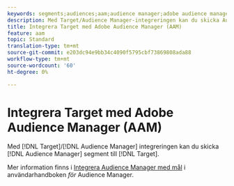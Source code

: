 ```yaml
---
keywords: segments;audiences;aam;audience manager;adobe audience manager;integrate;integration
description: Med Target/Audience Manager-integreringen kan du skicka Audience Manager-segment till Adobe Target
title: Integrera Target med Adobe Audience Manager (AAM)
feature: aam
topic: Standard
translation-type: tm+mt
source-git-commit: e203dc94e9bb34c4090f5795cbf73869808ada88
workflow-type: tm+mt
source-wordcount: '60'
ht-degree: 0%

---
```



# Integrera Target med Adobe Audience Manager (AAM)

Med [!DNL Target]/[!DNL Audience Manager] integreringen kan du skicka [!DNL Audience Manager] segment till [!DNL Target].

Mer information finns i [Integrera Audience Manager med mål](https://docs.adobe.com/content/help/en/audience-manager/user-guide/implementation-integration-guides/integration-other-solutions/aam-target-integration.html) i användarhandboken *för* Audience Manager.
